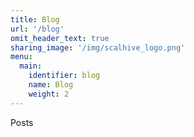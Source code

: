 ```yaml
---
title: Blog
url: '/blog'
omit_header_text: true
sharing_image: '/img/scalhive_logo.png'
menu:
  main:
    identifier: blog
    name: Blog
    weight: 2
---
```

Posts